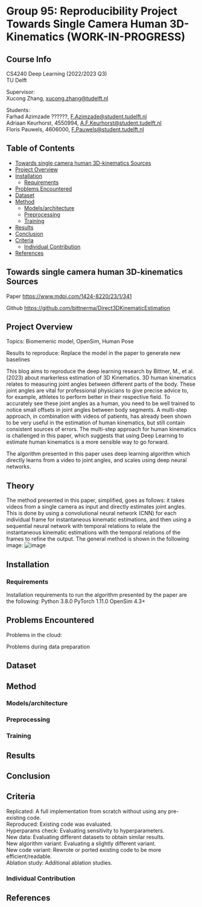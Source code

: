# Group 95: Reproducibility Project Towards Single Camera Human 3D-Kinematics (WORK-IN-PROGRESS)

## Course Info

CS4240 Deep Learning (2022/2023 Q3)  
TU Delft

Supervisor:  
Xucong Zhang, xucong.zhang@tudelft.nl 

Students:  
Farhad Azimzade ??????, F.Azimzade@student.tudelft.nl  
Adriaan Keurhorst, 4550994, A.F.Keurhorst@student.tudelft.nl  
Floris Pauwels, 4606000, F.Pauwels@student.tudelft.nl


## Table of Contents

- [Towards single camera human 3D-kinematics Sources](#towards-single-camera-human-3d-kinematics-sources)
- [Project Overview](#project-overview)
- [Installation](#installation)
  * [Requirements](#requirements)
- [Problems Encountered](#problems-encountered)
- [Dataset](#dataset)
- [Method](#method)
  * [Models/architecture](#models-architecture)
  * [Preprocessing](#preprocessing)
  * [Training](#training)
- [Results](#results)
- [Conclusion](#conclusion)
- [Criteria](#criteria)
  * [Individual Contribution](#individual-contribution)
- [References](#references)

## Towards single camera human 3D-kinematics Sources
Paper
https://www.mdpi.com/1424-8220/23/1/341

Github
https://github.com/bittnerma/Direct3DKinematicEstimation



## Project Overview
Topics: Biomemenic model, OpenSim, Human Pose

Results to reproduce: Replace the model in the paper to generate new baselines

This blog aims to reproduce the deep learning research by Bittner, M., et al. (2023) about markerless estimation of 3D Kinematics. 3D human kinematics relates to measuring joint angles between different parts of the body. These joint angles are vital for professional physicians to give precise advice to, for example, athletes to perform better in their respective field. To accurately see these joint angles as a human, you need to be well trained to notice small offsets in joint angles between body segments. A multi-step approach, in combination with videos of patients, has already been shown to be very useful in the estimation of human kinematics, but still contain consistent sources of errors. The multi-step approach for human kinematics is challenged in this paper, which suggests that using Deep Learning to estimate human kinematics is a more sensible way to go forward.

The algorithm presented in this paper uses deep learning algorithm which directly learns from a video to joint angles, and scales using deep neural networks. 


## Theory
The method presented in this paper, simplified, goes as follows: it takes videos from a single camera as input and directly estimates joint angles. This is done by using a convolutional neural network (CNN) for each individual frame for instantaneous kinematic estimations, and then using a sequential neural network with temporal relations to relate the instantaneous kinematic estimations with the temporal relations of the frames to refine the output. The general method is shown in the following image: 
![image](https://user-images.githubusercontent.com/90697657/231532244-a248c755-4e45-47dc-8c8c-24591de86579.png)




## Installation
### Requirements
Installation requirements to run the algorithm presented by the paper are the following:
 Python 3.8.0 
 PyTorch 1.11.0
 OpenSim 4.3+        


## Problems Encountered

Problems in the cloud:

Problems during data preparation

## Dataset

## Method
### Models/architecture
### Preprocessing
### Training

## Results

## Conclusion

## Criteria
Replicated: A full implementation from scratch without using any pre-existing code.  
Reproduced: Existing code was evaluated.  
Hyperparams check: Evaluating sensitivity to hyperparameters.  
New data: Evaluating different datasets to obtain similar results.  
New algorithm variant: Evaluating a slightly different variant.  
New code variant: Rewrote or ported existing code to be more efficient/readable.  
Ablation study: Additional ablation studies.  

### Individual Contribution

## References
